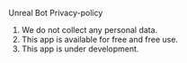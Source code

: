 Unreal Bot Privacy-policy

1. We do not collect any personal data.
2. This app is available for free and free use.
3. This app is under development.

